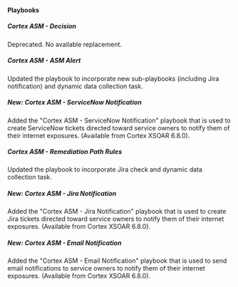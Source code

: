 #### Playbooks

##### Cortex ASM - Decision

Deprecated. No available replacement.

##### Cortex ASM - ASM Alert

Updated the playbook to incorporate new sub-playbooks (including Jira notification) and dynamic data collection task.

##### New: Cortex ASM - ServiceNow Notification

Added the "Cortex ASM - ServiceNow Notification" playbook that is used to create ServiceNow tickets directed toward service owners to notify them of their internet exposures. (Available from Cortex XSOAR 6.8.0).

##### Cortex ASM - Remediation Path Rules

Updated the playbook to incorporate Jira check and dynamic data collection task.

##### New: Cortex ASM - Jira Notification

Added the "Cortex ASM - Jira Notification" playbook that is used to create Jira tickets directed toward service owners to notify them of their internet exposures. (Available from Cortex XSOAR 6.8.0).

##### New: Cortex ASM - Email Notification

Added the "Cortex ASM - Email Notification" playbook that is used to send email notifications to service owners to notify them of their internet exposures. (Available from Cortex XSOAR 6.8.0).
